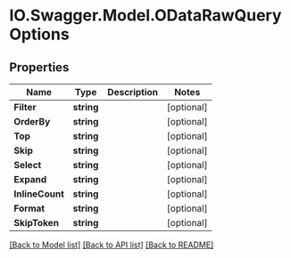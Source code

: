 # IO.Swagger.Model.ODataRawQueryOptions
## Properties

Name | Type | Description | Notes
------------ | ------------- | ------------- | -------------
**Filter** | **string** |  | [optional] 
**OrderBy** | **string** |  | [optional] 
**Top** | **string** |  | [optional] 
**Skip** | **string** |  | [optional] 
**Select** | **string** |  | [optional] 
**Expand** | **string** |  | [optional] 
**InlineCount** | **string** |  | [optional] 
**Format** | **string** |  | [optional] 
**SkipToken** | **string** |  | [optional] 

[[Back to Model list]](../README.md#documentation-for-models) [[Back to API list]](../README.md#documentation-for-api-endpoints) [[Back to README]](../README.md)

